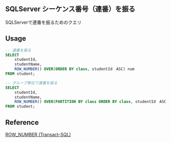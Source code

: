 ## SQLServer シーケンス番号（連番）を振る
SQLServerで連番を振るためのクエリ

## Usage
```SQL
-- 連番を振る
SELECT
    studentId,
    studentName,
    ROW_NUMBER() OVER(ORDER BY class, studentId　ASC) num
FROM student;
 ```

```SQL
-- グループ単位で連番を振る
SELECT
    studentId,
    studentName,
    ROW_NUMBER() OVER(PARTITION BY class ORDER BY class, studentId　ASC) num
FROM student;
```

## Reference
[ROW_NUMBER (Transact-SQL)](https://learn.microsoft.com/ja-jp/sql/t-sql/functions/row-number-transact-sql?view=sql-server-ver16)
